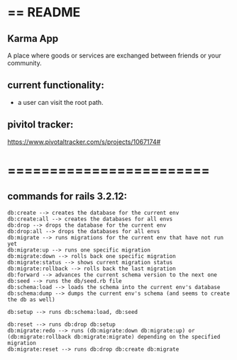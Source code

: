 # == README

## Karma App

A place where goods or services are exchanged between friends or your community.

## current functionality:

- a user can visit the root path.

## pivitol tracker:

https://www.pivotaltracker.com/s/projects/1067174#

========================
========================

## commands for rails 3.2.12:

```
db:create --> creates the database for the current env
db:create:all --> creates the databases for all envs
db:drop --> drops the database for the current env
db:drop:all --> drops the databases for all envs
db:migrate --> runs migrations for the current env that have not run yet
db:migrate:up --> runs one specific migration
db:migrate:down --> rolls back one specific migration
db:migrate:status --> shows current migration status
db:migrate:rollback --> rolls back the last migration
db:forward --> advances the current schema version to the next one
db:seed --> runs the db/seed.rb file
db:schema:load --> loads the schema into the current env's database
db:schema:dump --> dumps the current env's schema (and seems to create the db as well)

db:setup --> runs db:schema:load, db:seed

db:reset --> runs db:drop db:setup
db:migrate:redo --> runs (db:migrate:down db:migrate:up) or (db:migrate:rollback db:migrate:migrate) depending on the specified migration
db:migrate:reset --> runs db:drop db:create db:migrate
```


